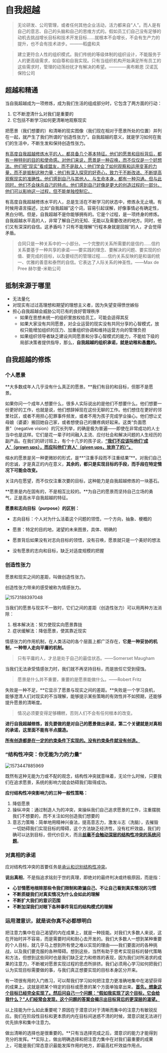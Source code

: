 # 自我超越

> 无论研发、公司管理，或者任何其他企业活动，活力都来自“人”。而人是有自己的意志、自己的头脑和自己的思维方式的。假如员工们自己没有足够的动机去挑战增长目标和技术开发目标……就根本不会增长，不会有生产力的提升，也不会有技术进步。———稻盛和夫

> 建立更符合人性的组织模式。我们传统的等级体制的组织设计，不能服务于人的更高级需求，如自尊和自我实现。只有当组织机构开始满足所有员工的这些需求时，管理的动荡纷扰才有解决的希望。————奥布赖恩 汉诺瓦保险公司

## 超越和精通

当自我超越成为一项修炼，成为我们生活的组成部分时，它包含了两方面的行动：

1. 它不断澄清什么对我们是重要的
2. 它包括不断学习如何更清晰地观察现实

把愿景（我们想要的）和清晰的现实图像（我们现在相对于愿景所处的位置）并列在一起，就产生了我们所谓的“创造性张力”。自我超越的意义，就是学习如何在我们的生活中，不断生发和保持创造性张力。

<u>有高度自我超越修炼水平的人，都具备几个基本特征。他们的愿景和目标背后，都有一种特别的目的和使命感。对他们来说，愿景是一种召唤，而不仅仅是一个好想法。他们把“现实”看成盟友，而不是敌人；他们学会了如何观察和运用变革的力量，而不是抵制这种力量；他们有深入探究的好奇心，致力于不断改进、不断提高观察现实的准确性。他们感到自己与其他人、与生命本身，都有一种沟通。但与此同时，他们不会抹杀自己的特点。他们感到自己好像是更大的创造过程的一部分。他们可以影响这一过程，但不能单独控制它。</u>

有高度自我超越修炼水平的人，总是生活在不断学习的状态中，修炼永无止境。有时候用语言描述，比如“自我超越”这个词，容易引起误解，好像事情必有确定性，黑白分明。但是，自我超越不是你能够拥有的。它是个过程，是一项终身的修炼。自我超越水平高的人，非常了解自己的无知、无能以及需要改进的地方。同时，他们又有深深的自信。这矛盾吗？只有不能理解“行程本身就是回报”的人，才会觉得矛盾。

> 合同只是一种关系中的一小部分。一个完整的关系所需要的是信约……信约关系要基于一种共享的承诺——要实践的理念、要解决的问题、要实现的价值、要完成的目标，以及要经历的管理过程……信约关系反映的是和谐的统一、优雅的善意和泰然的自信。它表达了人际关系的神圣性。——Max de Pree 赫尔曼-米勒公司

## 抵制来源于哪里

- 无法量化
- 对现实有过过高理想和期望的理想主义者，因为失望变得愤世嫉俗
- 担心自我超越会威胁公司已有的良好管理秩序
  - 如果在思想未统一的组织里放权给员工，可能会适得其反
  - 如果大家没有共同愿景，对企业运营的现实没有共同分享的心智模式，放权只能增加组织的压力、加重组织协调和维持运营方向的管理负担
  - 如果组织领导者缺乏建设共同愿景和分享心智模式的能力，不能给下级的局部决策者提供指导，那么，**自我超越的组织承诺，就是幼稚和愚蠢的。**

## 自我超越的修炼

### 个人愿景

**大多数成年人几乎没有什么真正的愿景。**我们有目的和目标，但那不是愿景。

如果你问一个成年人想要什么，很多人实际说出的是他们不想要什么。他们想要一份更好的工作，也就是说，他们想辞掉现在这份无聊的工作。他们想住在更好的邻里社区，或者不用担心犯罪事件频发，或者不用为孩子完成学业操心。他们想让丈母娘（婆婆）搬回她自己家，或者想使自己的腰疼病好起来。这类“负面愿景”（negative vision）的冗长列举，的确是极为普遍——即使在非常成功的人士当中也是这样。它们是花一辈子时间融入主流、应付社会和解决问题的人生经历的副产品。在我们的研讨班上，有个十几岁的孩子说，**<u>“我们不应该叫他们‘成人’（grown ups），而应叫他们‘弃人’（given ups，放弃了的）”。</u>**

缩水的愿景是另一种更微妙的形式，是**“注重手段而不注重结果”**。对我们自己的忠诚，才是真正的内在意义，**其余的，都只是实现目标的手段，而手段在特定情况下可能会改变。**

关注内在愿望，而不仅仅注重次要的目标，这种能力是自我超越修炼的一块基石。

**愿景是内在固有的，不是相互比较的。**为自己的愿景而坚持自己立场的勇气，正是高水平自我超越的特征。

**愿景和志向目标（purpose）的区别：**

- 志向目标：个人对为什么活着这个问题的领悟，一个方向，抽象、梗概的
- 愿景：特定的目的地，渴望的未来图景，具体、明确的

- 愿景背后如果没有对志向目标的领悟，没有召唤，愿景就只是一个美好的想法
- 没有愿景的志向和目标，缺乏对适度规模的把握

### 创造性张力

愿景和现实之间的差距，叫做创造性张力。

创造性张力带来的感受被称为情感张力。

![1573188397048](assets/1573188397048.png)

当我们的愿景与现实不一致时，它们之间的差距（创造性张力）可以用两种方法消除：

1. 根本解决法：努力使现实向愿景靠拢
2. 症状缓解法：降低愿景，使其靠近现实

情感张力的作用机制，在人类活动的各个层面上都广泛存在，**它是一种妥协的机制，一种带人走向平庸的机制。**

> 只有平庸的人，才总是处于自己的最佳状态。——Somerset Maugham

当我们无法承受情感张力时，我们就不再坚持目标，而是放任它受到侵蚀。

> 愿景是什么并不重要，重要的是愿景能做什么。——Robert Fritz

失败是一种不足，**它显示了愿景与现实之间的差距。**失败是一个学习良机，能够澄清人们对现实的不当理解，能够提示某些策略的有效性并不如预期，还能够提升愿景的清晰度。

> 情况必须要变得足够糟糕，否则人们不会有任何根本的改变。

**进行自我超越修炼，首先要做的是对自己的愿景做出承诺，第二个关键就是对真相的承诺，这里面不能有半点臆造。**

<u>**所有创造都是在一定的约束条件下实现的。没有约束条件就没有创造。**</u>

### “结构性冲突：你无能为力的力量”

![1573447885969](assets/1573447885969.png)

既然有这种无能为力或不配的观念，结构性冲突就意味着，无论什么时候，只要我们在追求愿景，系统的影响力就会妨碍我们取得成功。

**应付结构性冲突影响力的三种一般性策略：**

1. 降低愿景
2. 操纵冲突：通过制造人为的冲突，来操纵我们自己追求愿景的工作，注重摆脱我们不想要的，而不关注如何创造我们想要的
3. 意志力策略：简单地用精神兴奋法，提高意志力，激发斗志（洗脑），去摧毁一切妨碍我们实现目标的障碍，这个方法缺乏经济性，没有杠杆效益，我们的确可以达到目标，但代价巨大，而且<u>**丝毫不会触动深层的结构性冲突的系统问题**</u>。

### 对真相的承诺

应对结构性冲突的首要任务是<u>承认和识别结构性冲突</u>。

**说出真相**，不是指追求铭刻于世的真理，即绝对的最终判决或终极原因，而是指：

- **心甘情愿地根除那些令我们限制和欺骗自己、不让自己看到真实情况的习惯**
- **不断质疑我们对真实情况为什么会如此的理解**
- **不断扩大我们的意识范围**
- **不断加深我们对眼下各种事件背后的结构模式的理解**

### 运用潜意识，就是说你真不必都想明白

把注意力集中在自己渴望的内在成果上，就是一种技能。对我们大多数人来说，这在开始时并不容易，而是需要时间和耐心去开发的。我们大多数人一想到某种重要的个人目标，就几乎马上想到所有使之难以实现的理由——我们要面对的各种挑战，以及我们要克服的各种障碍。想到这些，当然有助于思考实现目标的替代策略和方法，但想到这些同时也是我们缺乏定力和修炼的表现，因为我们对所渴求的成果的注意力，不断被对愿景实现过程的思虑所排挤。我们必须用心学习如何把我们认为实现目标需要做的事，与我们真正想要实现的目标本身区分开来。

有一项很有用的入门练习，可以帮我们学习如何把注意力更准确地集中在渴望获得的成果上。这就是把某个特定的目标或愿景的某个方面单独拿出来。<u>**首先，想象这个目标已经完全实现了。然后问自己一个问题：“假如我实现了这个目标，它会给我什么？”人们经常会发现，这个问题的答案会揭示出目标背后的更深层的渴望。**</u>

以上技能为什么如此重要呢？原因在于潜意识对于清晰而集中的注意力有敏锐反应。我们在阶段性目标和更本质的内在目标间迷惑不清的时候，潜意识就无法进行优先排序和集中注意力。

做出清晰的选择也是很重要的。**只有当选择完成之后，潜意识的能力才能得到充分的发挥。**实际上，做出明确选择和把注意力集中在对我们最重要的成果上，可能是我们常态意识最能发挥作用的地方，即最高杠杆效益作用点。